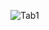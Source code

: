![Tab1](https://user-images.githubusercontent.com/95537092/188143006-8082fd6e-0ce7-4a82-9183-e74ccf81fd2a.jpg)
